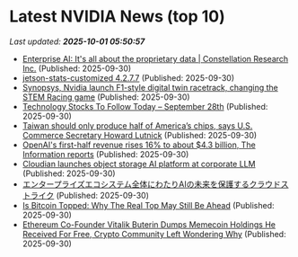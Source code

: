# Latest NVIDIA News (top 10)
_Last updated: **2025-10-01 05:50:57**_

- [Enterprise AI: It's all about the proprietary data | Constellation Research Inc.](https://www.constellationr.com/blog-news/insights/enterprise-ai-its-all-about-proprietary-data) (Published: 2025-09-30)
- [jetson-stats-customized 4.2.7.7](https://pypi.org/project/jetson-stats-customized/4.2.7.7/) (Published: 2025-09-30)
- [Synopsys, Nvidia launch F1-style digital twin racetrack, changing the STEM Racing game](https://www.notebookcheck.net/Synopsys-Nvidia-launch-F1-style-digital-twin-racetrack-changing-the-STEM-Racing-game.1127372.0.html) (Published: 2025-09-30)
- [Technology Stocks To Follow Today – September 28th](https://www.etfdailynews.com/2025/09/30/technology-stocks-to-follow-today-september-28th/) (Published: 2025-09-30)
- [Taiwan should only produce half of America’s chips, says U.S. Commerce Secretary Howard Lutnick](https://www.cnbc.com/2025/09/30/taiwan-should-only-produce-half-of-americas-chips-says-us-commerce-chief.html) (Published: 2025-09-30)
- [OpenAI's first-half revenue rises 16% to about $4.3 billion, The Information reports](https://economictimes.indiatimes.com/tech/artificial-intelligence/openais-first-half-revenue-rises-16-to-about-4-3-billion-the-information-reports/articleshow/124225480.cms) (Published: 2025-09-30)
- [Cloudian launches object storage AI platform at corporate LLM](https://www.computerweekly.com/news/366632045/Cloudian-launches-object-storage-AI-platform-at-corporate-LLM) (Published: 2025-09-30)
- [エンタープライズエコシステム全体にわたりAIの未来を保護するクラウドストライク](https://prtimes.jp/main/html/rd/p/000000126.000031049.html) (Published: 2025-09-30)
- [Is Bitcoin Topped: Why The Real Top May Still Be Ahead](https://www.forbes.com/sites/clorischen/2025/09/29/is-bitcoin-topped-why-the-real-top-may-still-be-ahead/) (Published: 2025-09-30)
- [Ethereum Co-Founder Vitalik Buterin Dumps Memecoin Holdings He Received For Free, Crypto Community Left Wondering Why](https://finance.yahoo.com/news/ethereum-co-founder-vitalik-buterin-033111801.html) (Published: 2025-09-30)
